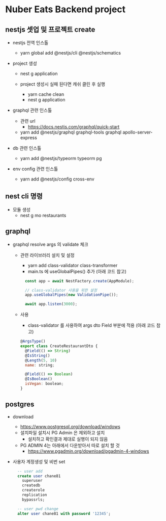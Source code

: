 # Nuber Eats Backend project

## nestjs 셋업 및 프로젝트 create

- nestjs 전역 인스톨
  - yarn global add @nestjs/cli @nestjs/schematics

- project 생성
  - nest g application

  - project 생성시 실패 된다면 캐쉬 클린 후 실행
    - yarn cache clean
    - nest g application

- graphql 관련 인스톨
  - 관련 url
    - <https://docs.nestjs.com/graphql/quick-start>
  - yarn add @nestjs/graphql graphql-tools graphql apollo-server-express

- db 관련 인스톨
  - yarn add @nestjs/typeorm typeorm pg

- env config 관련 인스톨
  - yarn add @nestjs/config cross-env

## nest cli 명령

- 모듈 생성
  - nest g mo restaurants

## graphql

- graphql resolve args 의 validate 체크
  - 관련 라이브러리 설치 및 설정
    - yarn add class-validator class-transformer
    - main.ts 에 useGlobalPipes() 추가 (아래 코드 참고)

    ```js
      const app = await NestFactory.create(AppModule);

      // class-validator 사용을 위한 설정
      app.useGlobalPipes(new ValidationPipe());

      await app.listen(3000);
    ```

  - 사용
    - class-validator 를 사용하여 args dto Field 부분에 적용 (아래 코드 참고)

    ```js
    @ArgsType()
    export class CreateRestaurantDto {
      @Field(() => String)
      @IsString()
      @Length(5, 10)
      name: string;

      @Field(() => Boolean)
      @IsBoolean()
      isVegan: boolean;
    }
    ```

## postgres

- download
  - <https://www.postgresql.org/download/windows>
  - 설치파일 설치시 PG Admin 은 제외하고 설치
    - 설치하고 확인결과 제대로 실행이 되지 않음
  - PG ADMIN 4는 아래에서 다운받아서 따로 설치 할 것
    - <https://www.pgadmin.org/download/pgadmin-4-windows>

- 사용자 계정생성 및 비번 set

  ```sql
    -- user add
    create user chane81
      superuser
      createdb
      createrole
      replication
      bypassrls;

    -- user pwd change
    alter user chane81 with password '12345';
  ```
